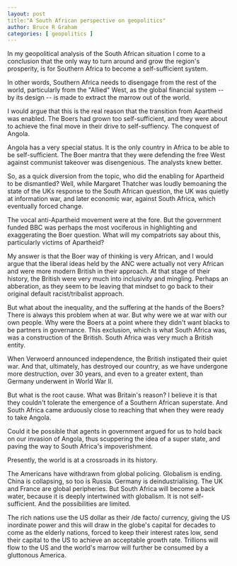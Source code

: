 ```yaml
---
layout: post
title:"A South African perspective on geopolitics"
author: Bruce R Graham
categories: [ geopolitics ]
---
```

In my geopolitical analysis of the South African situation I come to a conclusion that the only way to turn around and grow the region's prosperity, is for Southern Africa to become a self-sufficient system.

In other words, Southern Africa needs to disengage from the rest of the world, particularly from the "Allied" West, as the global financial system -- by its design -- is made to extract the marrow out of the world.

I would argue that this is the real reason that the transition from Apartheid was enabled. The Boers had grown too self-sufficient, and they were about to achieve the final move in their drive to self-suffiency. The conquest of Angola.

Angola has a very special status. It is the only country in Africa to be able to be self-sufficient. The Boer mantra that they were defending the free West against communist takeover was disengenious. The analysts knew better.

So, as a quick diversion from the topic, who did the enabling for Apartheid to be dismantled? Well, while Margaret Thatcher was loudly bemoaning the state of the UKs response to the South African question, the UK was quietly at information war, and later economic war, against South Africa, which eventually forced change.

The vocal anti-Apartheid movement were at the fore. But the government funded BBC was perhaps the most vociferous in highlighting and exaggerating the Boer question. What will my compatriots say about this, particularly victims of Apartheid?

My answer is that the Boer way of thinking is very African, and I would argue that the liberal ideas held by the ANC were actually not very African and were more modern British in their approach. At that stage of their history, the British were very much into inclusivity and mingling. Perhaps an abberation, as they seem to be leaving that mindset to go back to their original default racist/tribalist approach.

But what about the inequality, and the suffering at the hands of the Boers? There is always this problem when at war. But why were we at war with our own people. Why were the Boers at a point where they didn't want blacks to be partners in governance. This exclusion, which is what South Africa was, was a construction of the British. South Africa was very much a British entity.

When Verwoerd announced independence, the British instigated their quiet war. And that, ultimately, has destroyed our country, as we have undergone more destruction, over 30 years, and even to a greater extent, than Germany underwent in World War II.

But what is the root cause. What was Britain's reason? I believe it is that they couldn't tolerate the emergence of a Southern African superstate. And South Africa came arduously close to reaching that when they were ready to take Angola.

Could it be possible that agents in government argued for us to hold back on our invasion of Angola, thus scuppering the idea of a super state, and paving the way to South Africa's impoverishment.

Presently, the world is at a crossroads in its history. 

The Americans have withdrawn from global policing. Globalism is ending. China is collapsing, so too is Russia. Germany is deindustrialising. The UK and France are global peripheries. But South Africa will become a back water, because it is deeply intertwined with globalism. It is not self-sufficient. And the possibilities are limited.

The rich nations use the US dollar as their /de facto/ currency, giving the US inordinate power and this will draw in the globe's capital for decades to come as the elderly nations, forced to keep their interest rates low, send their capital to the US to achieve an acceptable growth rate. Trillions will flow to the US and the world's marrow will further be consumed by a gluttonous America.

